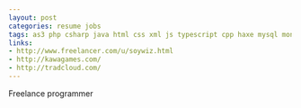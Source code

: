 ```yaml
---
layout: post
categories: resume jobs
tags: as3 php csharp java html css xml js typescript cpp haxe mysql mongodb redis nodejs expressjs svn git oss flash photoshop linux tdd games web pomodoro
links:
- http://www.freelancer.com/u/soywiz.html
- http://kawagames.com/
- http://tradcloud.com/
---
```


Freelance programmer